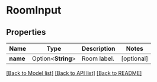 # RoomInput

## Properties

Name | Type | Description | Notes
------------ | ------------- | ------------- | -------------
**name** | Option<**String**> | Room label. | [optional]

[[Back to Model list]](../README.md#documentation-for-models) [[Back to API list]](../README.md#documentation-for-api-endpoints) [[Back to README]](../README.md)


